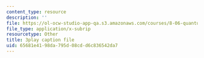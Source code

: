 ```yaml
---
content_type: resource
description: ''
file: https://ol-ocw-studio-app-qa.s3.amazonaws.com/courses/8-06-quantum-physics-iii-spring-2018/65681e4198da795d08cdd6c836542da7_qaj4u42XZLg.srt
file_type: application/x-subrip
resourcetype: Other
title: 3play caption file
uid: 65681e41-98da-795d-08cd-d6c836542da7
---
```

